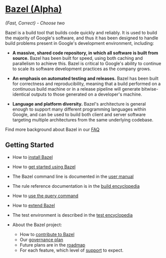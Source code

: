 # [Bazel (Alpha)](http://bazel.io)

*{Fast, Correct} - Choose two*

Bazel is a build tool that builds code quickly and reliably. It is used to build
the majority of Google's software, and thus it has been designed to handle
build problems present in Google's development environment, including:

* **A massive, shared code repository, in which all software is built from
source.** Bazel has been built for speed, using both caching and parallelism
to achieve this. Bazel is critical to Google's ability to continue
to scale its software development practices as the company grows.

* **An emphasis on automated testing and releases.** Bazel has
been built for correctness and reproducibility, meaning that a build performed
on a continuous build machine or in a release pipeline will generate
bitwise-identical outputs to those generated on a developer's machine.

* **Language and platform diversity.** Bazel's architecture is general enough to
support many different programming languages within Google, and can be
used to build both client and server software targeting multiple
architectures from the same underlying codebase.

Find more background about Bazel in our [FAQ](docs/FAQ.md)

## Getting Started

  * How to [install Bazel](//bazel.io/docs/install.html)
  * How to [get started using Bazel](//bazel.io/docs/getting-started.html)
  * The Bazel command line is documented in the  [user manual](//bazel.io/docs/bazel-user-manual.html)
  * The rule reference documentation is in the [build encyclopedia](//bazel.io/docs/build-encyclopedia.html)
  * How to [use the query command](//bazel.io/docs/query.html)
  * How to [extend Bazel](//bazel.io/docs/skylark/index.html)
  * The test environment is described in the [test encyclopedia](//bazel.io/docs/test-encyclopedia.html)

* About the Bazel project:

  * How to [contribute to Bazel](//bazel.io/docs/contributing.html)
  * Our [governance plan](//bazel.io/docs/governance.html)
  * Future plans are in the [roadmap](//bazel.io/docs/roadmap.html)
  * For each feature, which level of [support](//bazel.io/docs/support.html) to expect.
